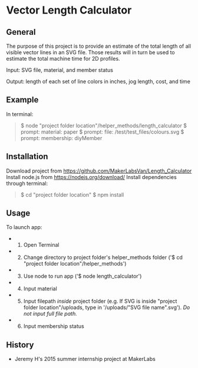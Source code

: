 Vector Length Calculator
========================

General
-------
The purpose of this project is to provide an estimate of the total length of all visible vector lines in an SVG file. Those results will in turn be used to estimate the total machine time for 2D profiles.

Input: SVG file, material, and member status

Output: length of each set of line colors in inches, jog length, cost, and time

Example
-------
In terminal:

> $ node "project folder location"/helper_methods/length_calculator
> $ prompt: material: paper
> $ prompt: file: /test/test_files/colours.svg
> $ prompt: membership: diyMember


Installation
------------
Download project from https://github.com/MakerLabsVan/Length_Calculator
Install node.js from https://nodejs.org/download/
Install dependencies through terminal:

> $ cd "project folder location"
> $ npm install


Usage
-----
To launch app:
* 1. Open Terminal
* 2. Change directory to project folder's helper_methods folder ('$ cd "project folder location"/helper_methods')
* 3. Use node to run app ('$ node length_calculator')
* 4. Input material
* 5. Input filepath _inside_ project folder (e.g. If SVG is inside "project folder location"/uploads, type in '/uploads/"SVG file name".svg'). _Do not input full file path._
* 6. Input membership status

History
-------
* Jeremy H's 2015 summer internship project at MakerLabs